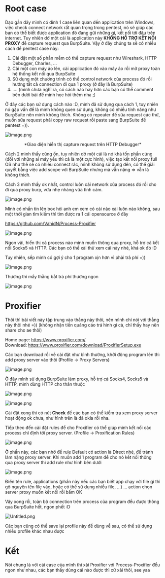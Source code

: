 # Root case
Dạo gần đây mình có dính 1 case liên quan đến application trên Windows, việc check connect network rất quan trọng trong pentest, nó sẽ giúp các bạn có thể biết được application đó đang gửi những gì, kết nối tới đâu trên internet. Tuy nhiên dở một cái là application này **KHÔNG HỖ TRỢ KẾT NỐI PROXY** để capture request qua BurpSuite. Vậy ở đây chúng ta sẽ có nhiều cách để pentest case này:
1. Cài đặt một số phần mềm có thể capture request như Wireshark, HTTP Debugger, Charles, ... 
2. Cài một con máy ảo lên, cài application đó vào máy ảo rồi mở proxy toàn hệ thống kết nối qua BurpSuite
3. Sử dụng một chương trình có thể control network của process đó rồi hướng tất cả connection đi qua 1 proxy (ở đây là BurpSuite)
4. .... (mình chưa nghĩ ra, có cách nào hay hơn các bạn có thể comment bên dưới bài để mình học hỏi thêm nha ;)

Ở đây các bạn sử dụng cách nào :D, mình đã sử dụng qua cách 1, tuy nhiên nó gặp vấn đề là mình không quen sử dụng, không có nhiều tính năng như BurpSuite nên mình không thích. Không có repeater để sửa request các thứ, muốn sửa request phải copy raw request rồi paste sang BurpSuite để pentest =)).

![image.png](https://images.viblo.asia/0aa53f7a-fff5-4a03-8c3b-5a3adee1b5a2.png)
<div align="center">
*Giao diện hiển thị capture request trên HTTP Debugger*
</div>

Cách 2 mình thấy cũng ổn, tuy nhiên dở một cái là nó khá tốn phần cứng (đối với những ai máy yếu thì cả là một cực hình), việc tạo kết nối proxy full OS như thế sẽ có nhiều connect rác, mình không sử dụng đến, có thể giải quyết bằng việc add scope với BurpSuite nhưng mà vẫn nặng => vẫn là không thích.

Cách 3 mình thấy ok nhất, control luôn cái network của process đó rồi cho đi qua proxy burp, vừa nhẹ nhàng vừa tình cảm. 

![image.png](https://images.viblo.asia/b8646c48-1b06-4138-ab19-17ea51d8798d.png)

Mình có nhắn tin lên box hỏi anh em xem có cái nào xài luôn nào không, sau một thời gian tìm kiếm thì tìm được ra 1 cái opensource ở đây

https://github.com/VahidN/Process-Proxifier

![image.png](https://images.viblo.asia/4ad215bd-4e9a-40cc-a50f-2276c14b8716.png)

Ngon vãi, hiển thị cả process nào mình muốn thông qua proxy, hỗ trợ cả kết nối Socks5 và HTTP. Các bạn có thể xài thử xem cái này nhé, khá ok đó :D

Tuy nhiên, sếp mình có gợi ý cho 1 program xịn hơn vì phải trả phí =))

![image.png](https://images.viblo.asia/6c085e2a-18db-4a2d-bd40-46f8d70b3550.png)

Thường thì mấy thằng bắt trả phí thường ngon 

![image.png](https://images.viblo.asia/2888a11f-b4b8-49d1-a0cd-aa6cd7ab0b7b.png)

# Proxifier
Thôi thì bài viết này tập trung vào thằng này thôi, nên mình chỉ nói với thằng này thôi nhé =)) (không nhận tiền quảng cáo trá hình gì cả, chỉ thấy hay nên share cho ae thôi)

Home page: https://www.proxifier.com/  
Download: https://www.proxifier.com/download/ProxifierSetup.exe

Các bạn download rồi về cài đặt như bình thường, khởi động program lên thì add proxy server vào thôi
(Profile -> Proxy Servers)

![image.png](https://images.viblo.asia/3740a574-9f3a-42ff-8406-caf893c3a5b7.png)

Ở đây mình sử dụng BurpSuite làm proxy, hỗ trợ cả Socks4, Socks5 và HTTP, mình dùng HTTP cho thân thuộc

![image.png](https://images.viblo.asia/0e570c2f-8446-414a-8590-820943e7be8b.png)

![image.png](https://images.viblo.asia/c4635a56-c8b0-4e17-871f-461b59080271.png)

Cài đặt xong thì có nút **Check** để các bạn có thể kiểm tra xem proxy server hoạt động ok chưa, như hình trên là đã okla rồi nha.

Tiếp theo đến cài đặt rules để cho Proxifier có thể giúp mình kết nối các process chỉ định tới proxy server. (Profile -> Proxification Rules)

![image.png](https://images.viblo.asia/5a90bbc4-2541-4ca4-8c5c-cb7a59b55f24.png)

Ở phần này, các bạn nhớ để rule Default có action là Direct nhé, để tránh làm nặng proxy server. Khi muốn add 1 program để cho nó kết nối thông qua proxy server thì add rule như hình bên dưới

![image.png](https://images.viblo.asia/a922e95c-bd34-48fe-b96d-aeb38fb907da.png)

Điền tên rule, applications (phần này nếu các bạn biết app chạy với file gì thì gõ nguyên tên file vào, hoặc có thể sử dụng nhiều file, ...) ... action chọn server proxy muốn kết nối rồi bấm OK

Vậy xong rồi, toàn bộ connection trên process của program đều được thông qua BurpSuite hết, ngon phết :D

![Untitled.png](https://images.viblo.asia/a44ac748-4a39-414e-be26-a0410e8e661b.png)

Các bạn cũng có thể save lại profile này để dùng về sau, có thể sử dụng nhiều profile khác nhau được 

# Kết
Nói chung là với cái case của mình thì xài Proxifier với Process-Proxifier đều ngon như nhau, các bạn thấy dùng cái nào được thì cứ xài thôi, see yaa